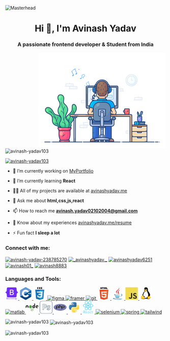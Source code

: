 ![Masterhead](https://www.google.com/imgres?q=github%20profile%20master%20head%20images&imgurl=https%3A%2F%2Frepository-images.githubusercontent.com%2F588181932%2Fe36ec678-7984-4cdd-8e4c-a3932772ff8e&imgrefurl=https%3A%2F%2Fgithub.com%2Ftopics%2Fprofile-readme&docid=BpnspUoDfrPfjM&tbnid=kfpqCuXmfeFi9M&vet=12ahUKEwji0vCl0LiGAxXq1TgGHVitDc8QM3oECGMQAA..i&w=1600&h=700&hcb=2&ved=2ahUKEwji0vCl0LiGAxXq1TgGHVitDc8QM3oECGMQAA#imgrc=kfpqCuXmfeFi9M&imgdii=oqhloCkRe2-UdM)
<h1 align="center">Hi 👋, I'm Avinash Yadav</h1>
<h3 align="center">A passionate frontend developer & Student from India</h3>
<img align="right" alt="Coding" width="400" src="https://raw.githubusercontent.com/SupianIDz/SupianIDz/main/coding.gif">

<p align="left"> <img src="https://komarev.com/ghpvc/?username=avinash-yadav103&label=Profile%20views&color=0e75b6&style=flat" alt="avinash-yadav103" /> </p>

<p align="left"> <a href="https://github.com/ryo-ma/github-profile-trophy"><img src="https://github-profile-trophy.vercel.app/?username=avinash-yadav103" alt="avinash-yadav103" /></a> </p>

- 🔭 I’m currently working on [MyPortfolio](avinashyadav.me)

- 🌱 I’m currently learning **React**

- 👨‍💻 All of my projects are available at [avinashyadav.me](avinashyadav.me)

- 💬 Ask me about **html,css,js,react**

- 📫 How to reach me **avinash.yadav02102004@gmail.com**

- 📄 Know about my experiences [avinashyadav.me/resume](avinashyadav.me/resume)

- ⚡ Fun fact **I sleep a lot**

<h3 align="left">Connect with me:</h3>
<p align="left">
<a href="https://linkedin.com/in/avinash-yadav-238785270" target="blank"><img align="center" src="https://raw.githubusercontent.com/rahuldkjain/github-profile-readme-generator/master/src/images/icons/Social/linked-in-alt.svg" alt="avinash-yadav-238785270" height="30" width="40" /></a>
<a href="https://instagram.com/_avinashyadav._" target="blank"><img align="center" src="https://raw.githubusercontent.com/rahuldkjain/github-profile-readme-generator/master/src/images/icons/Social/instagram.svg" alt="_avinashyadav._" height="30" width="40" /></a>
<a href="https://www.youtube.com/c/avinashyadav6251" target="blank"><img align="center" src="https://raw.githubusercontent.com/rahuldkjain/github-profile-readme-generator/master/src/images/icons/Social/youtube.svg" alt="avinashyadav6251" height="30" width="40" /></a>
<a href="https://www.leetcode.com/avinash01_" target="blank"><img align="center" src="https://raw.githubusercontent.com/rahuldkjain/github-profile-readme-generator/master/src/images/icons/Social/leet-code.svg" alt="avinash01_" height="30" width="40" /></a>
<a href="https://discord.gg/avinash8883" target="blank"><img align="center" src="https://raw.githubusercontent.com/rahuldkjain/github-profile-readme-generator/master/src/images/icons/Social/discord.svg" alt="avinash8883" height="30" width="40" /></a>
</p>

<h3 align="left">Languages and Tools:</h3>
<p align="left"> <a href="https://getbootstrap.com" target="_blank" rel="noreferrer"> <img src="https://raw.githubusercontent.com/devicons/devicon/master/icons/bootstrap/bootstrap-plain-wordmark.svg" alt="bootstrap" width="40" height="40"/> </a> <a href="https://www.w3schools.com/cpp/" target="_blank" rel="noreferrer"> <img src="https://raw.githubusercontent.com/devicons/devicon/master/icons/cplusplus/cplusplus-original.svg" alt="cplusplus" width="40" height="40"/> </a> <a href="https://www.w3schools.com/css/" target="_blank" rel="noreferrer"> <img src="https://raw.githubusercontent.com/devicons/devicon/master/icons/css3/css3-original-wordmark.svg" alt="css3" width="40" height="40"/> </a> <a href="https://www.figma.com/" target="_blank" rel="noreferrer"> <img src="https://www.vectorlogo.zone/logos/figma/figma-icon.svg" alt="figma" width="40" height="40"/> </a> <a href="https://www.framer.com/" target="_blank" rel="noreferrer"> <img src="https://www.vectorlogo.zone/logos/framer/framer-icon.svg" alt="framer" width="40" height="40"/> </a> <a href="https://git-scm.com/" target="_blank" rel="noreferrer"> <img src="https://www.vectorlogo.zone/logos/git-scm/git-scm-icon.svg" alt="git" width="40" height="40"/> </a> <a href="https://www.w3.org/html/" target="_blank" rel="noreferrer"> <img src="https://raw.githubusercontent.com/devicons/devicon/master/icons/html5/html5-original-wordmark.svg" alt="html5" width="40" height="40"/> </a> <a href="https://www.java.com" target="_blank" rel="noreferrer"> <img src="https://raw.githubusercontent.com/devicons/devicon/master/icons/java/java-original.svg" alt="java" width="40" height="40"/> </a> <a href="https://developer.mozilla.org/en-US/docs/Web/JavaScript" target="_blank" rel="noreferrer"> <img src="https://raw.githubusercontent.com/devicons/devicon/master/icons/javascript/javascript-original.svg" alt="javascript" width="40" height="40"/> </a> <a href="https://www.linux.org/" target="_blank" rel="noreferrer"> <img src="https://raw.githubusercontent.com/devicons/devicon/master/icons/linux/linux-original.svg" alt="linux" width="40" height="40"/> </a> <a href="https://www.mathworks.com/" target="_blank" rel="noreferrer"> <img src="https://upload.wikimedia.org/wikipedia/commons/2/21/Matlab_Logo.png" alt="matlab" width="40" height="40"/> </a> <a href="https://nodejs.org" target="_blank" rel="noreferrer"> <img src="https://raw.githubusercontent.com/devicons/devicon/master/icons/nodejs/nodejs-original-wordmark.svg" alt="nodejs" width="40" height="40"/> </a> <a href="https://www.photoshop.com/en" target="_blank" rel="noreferrer"> <img src="https://raw.githubusercontent.com/devicons/devicon/master/icons/photoshop/photoshop-line.svg" alt="photoshop" width="40" height="40"/> </a> <a href="https://www.php.net" target="_blank" rel="noreferrer"> <img src="https://raw.githubusercontent.com/devicons/devicon/master/icons/php/php-original.svg" alt="php" width="40" height="40"/> </a> <a href="https://www.python.org" target="_blank" rel="noreferrer"> <img src="https://raw.githubusercontent.com/devicons/devicon/master/icons/python/python-original.svg" alt="python" width="40" height="40"/> </a> <a href="https://reactjs.org/" target="_blank" rel="noreferrer"> <img src="https://raw.githubusercontent.com/devicons/devicon/master/icons/react/react-original-wordmark.svg" alt="react" width="40" height="40"/> </a> <a href="https://www.selenium.dev" target="_blank" rel="noreferrer"> <img src="https://raw.githubusercontent.com/detain/svg-logos/780f25886640cef088af994181646db2f6b1a3f8/svg/selenium-logo.svg" alt="selenium" width="40" height="40"/> </a> <a href="https://spring.io/" target="_blank" rel="noreferrer"> <img src="https://www.vectorlogo.zone/logos/springio/springio-icon.svg" alt="spring" width="40" height="40"/> </a> <a href="https://tailwindcss.com/" target="_blank" rel="noreferrer"> <img src="https://www.vectorlogo.zone/logos/tailwindcss/tailwindcss-icon.svg" alt="tailwind" width="40" height="40"/> </a> </p>

<p><img align="left" src="https://github-readme-stats.vercel.app/api/top-langs?username=avinash-yadav103&show_icons=true&locale=en&layout=compact" alt="avinash-yadav103" /></p>

<p>&nbsp;<img align="center" src="https://github-readme-stats.vercel.app/api?username=avinash-yadav103&show_icons=true&locale=en" alt="avinash-yadav103" /></p>

<p><img align="center" src="https://github-readme-streak-stats.herokuapp.com/?user=avinash-yadav103&" alt="avinash-yadav103" /></p>
